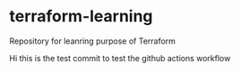 # terraform-learning
Repository for leanring purpose of Terraform

Hi this is the test commit to test the github actions workflow


